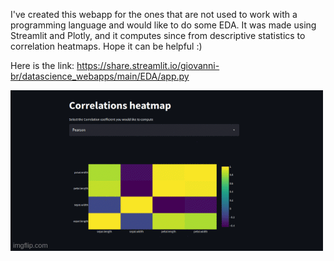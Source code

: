 I've created this webapp for the ones that are not used to work with a programming language and would like to do some EDA. It was made using Streamlit and Plotly, and it computes since from descriptive statistics to correlation heatmaps. Hope it can be helpful :)

Here is the link: https://share.streamlit.io/giovanni-br/datascience_webapps/main/EDA/app.py


![](eda.gif)

